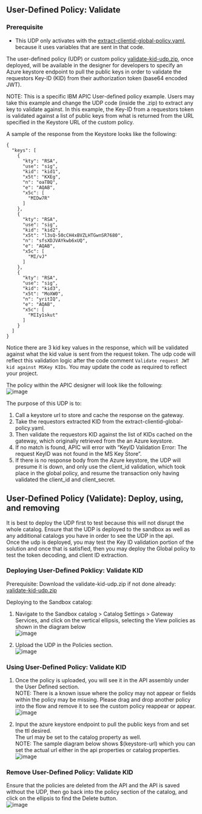 ## User-Defined Policy: Validate

### Prerequisite
- This UDP only activates with the [extract-clientid-global-policy.yaml](https://github.com/ibmArtifacts/GlobalPolicy_and_UDP/blob/main/extract-clientid-global-policy.yaml), because it uses variables that are sent in that code.

The user-defined policy (UDP) or custom policy [validate-kid-udp.zip](https://github.com/ibmArtifacts/GlobalPolicy_and_UDP/blob/main/validate-kid-udp.zip), once deployed, will be available in the designer for developers to specify an Azure keystore endpoint to pull the public keys in order to validate the requestors Key-ID (KID) from their authorization token (base64 encoded JWT).  

NOTE: This is a specific IBM APIC User-defined policy example. Users may take this example and change the UDP code (inside the .zip) to extract any key to validate against. In this example, the Key-ID from a requestors token is validated against a list of public keys from what is returned from the URL specified in the Keystore URL of the custom policy.  

A sample of the response from the Keystore looks like the following:  
```
{
  "keys": [
    {
      "kty": "RSA",
      "use": "sig",
      "kid": "kid1",
      "x5t": "KXEg",
      "n": "oaTBQ",
      "e": "AQAB",
      "x5c": [
        "MIDw7R"
      ]
    },
    {
      "kty": "RSA",
      "use": "sig",
      "kid": "kid2",
      "x5t": "l3sQ-50cCH4xBVZLHTGwnSR7680",
      "n": "sfsXDJVAYkwb6xUQ",
      "e": "AQAB",
      "x5c": [
        "MI/vJ"
      ]
    },
    {
      "kty": "RSA",
      "use": "sig",
      "kid": "kid3",
      "x5t": "MoXW0",
      "n": "yritIQ",
      "e": "AQAB",
      "x5c": [
        "MIIy1skut"
      ]
    }
  ]
}
```  
Notice there are 3 kid key values in the response, which will be validated against what the kid value is sent from the request token. The udp code will reflect this validation logic after the code comment ``` Validate request JWT kid against MSKey KIDs ```. You may update the code as required to reflect your project.  

The policy within the APIC designer will look like the following:  
![image](https://user-images.githubusercontent.com/66093865/147147519-8daf4341-43f3-48bf-b253-2d764935816f.png)  

The purpose of this UDP is to:  
1.	Call a keystore url to store and cache the response on the gateway.  
2.	Take the requestors extracted KID from the extract-clientid-global-policy.yaml.  
3.	Then validate the requestors KID against the list of KIDs cached on the gateway, which originally retrieved from the an Azure keystore.  
4.	If no match is found, APIC will error with “KeyID Validation Error: The request KeyID was not found in the MS Key Store”.  
5.	If there is no response body from the Azure keystore, the UDP will presume it is down, and only use the client_id validation, which took place in the global policy, and resume the transaction only having validated the client_id and client_secret.  

## User-Defined Policy (Validate): Deploy, using, and removing  
It is best to deploy the UDP first to test because this will not disrupt the whole catalog. Ensure that the UDP is deployed to the sandbox as well as any additional catalogs you have in order to see the UDP in the api.  
Once the udp is deployed, you may test the Key ID validation portion of the solution and once that is satisfied, then you may deploy the Global policy to test the token decoding, and client ID extraction.  

### Deploying User-Defined Poklicy: Validate KID
Prerequisite:
Download the validate-kid-udp.zip if not done already: [validate-kid-udp.zip](https://github.com/ibmArtifacts/GlobalPolicy_and_UDP/blob/main/validate-kid-udp.zip)  

Deploying to the Sandbox catalog:
1.	Navigate to the Sandbox catalog > Catalog Settings > Gateway Services, and click on the vertical ellipsis, selecting the View policies as shown in the diagram below  
![image](https://user-images.githubusercontent.com/66093865/147493985-cc16bca5-46ad-4635-9734-c991a1a9cb35.png)  

2.	Upload the UDP in the Policies section.  
![image](https://user-images.githubusercontent.com/66093865/147493988-e9280c15-c5db-4198-9afe-ad8320c8711e.png)  

###	Using User-Defined Policy: Validate KID  
1.	Once the policy is uploaded, you will see it in the API assembly under the User Defined section.  
NOTE: There is a known issue where the policy may not appear or fields within the policy may be missing. Please drag and drop another policy into the flow and remove it to see the custom policy reappear or appear.  
![image](https://user-images.githubusercontent.com/66093865/147494087-89578f52-fb5e-40ec-931f-9b4bdaf6f352.png)  

2.	Input the azure keystore endpoint to pull the public keys from and set the ttl desired.  
The url may be set to the catalog property as well.  
NOTE: The sample diagram below shows $(keystore-url) which you can set the actual url either in the api properties or catalog properties.  
![image](https://user-images.githubusercontent.com/66093865/147494118-8ccb21a7-ce06-409b-aadb-979ebf46d390.png)  

###	Remove User-Defined Policy: Validate KID
Ensure that the policies are deleted from the API and the API is saved without the UDP, then go back into the policy section of the catalog, and click on the ellipsis to find the Delete button.  
![image](https://user-images.githubusercontent.com/66093865/147494166-f0f81751-8f60-46d6-b83b-1d7eb946d4dc.png)  





